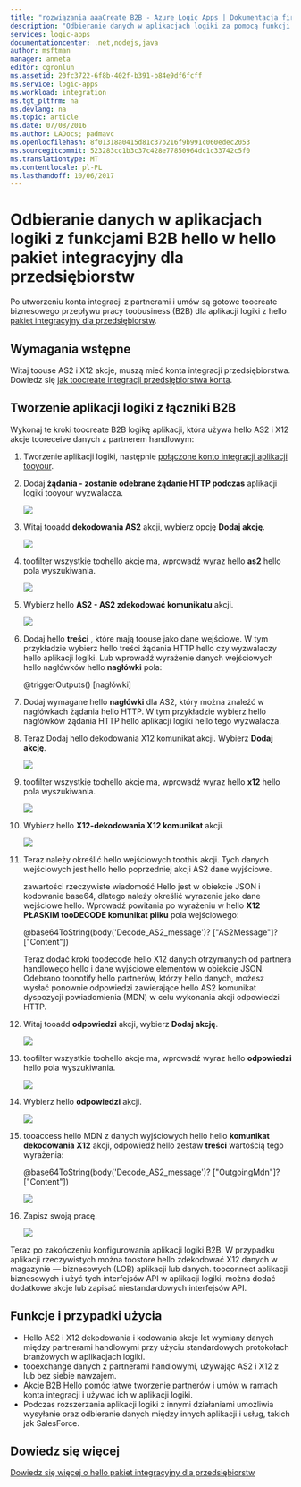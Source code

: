 ```yaml
---
title: "rozwiązania aaaCreate B2B - Azure Logic Apps | Dokumentacja firmy Microsoft"
description: "Odbieranie danych w aplikacjach logiki za pomocą funkcji hello B2B w hello pakiet integracyjny dla przedsiębiorstw"
services: logic-apps
documentationcenter: .net,nodejs,java
author: msftman
manager: anneta
editor: cgronlun
ms.assetid: 20fc3722-6f8b-402f-b391-b84e9df6fcff
ms.service: logic-apps
ms.workload: integration
ms.tgt_pltfrm: na
ms.devlang: na
ms.topic: article
ms.date: 07/08/2016
ms.author: LADocs; padmavc
ms.openlocfilehash: 8f01318a0415d81c37b216f9b991c060edec2053
ms.sourcegitcommit: 523283cc1b3c37c428e77850964dc1c33742c5f0
ms.translationtype: MT
ms.contentlocale: pl-PL
ms.lasthandoff: 10/06/2017
---
```

# <a name="receive-data-in-logic-apps-with-hello-b2b-features-in-hello-enterprise-integration-pack"></a>Odbieranie danych w aplikacjach logiki z funkcjami B2B hello w hello pakiet integracyjny dla przedsiębiorstw

Po utworzeniu konta integracji z partnerami i umów są gotowe toocreate biznesowego przepływu pracy toobusiness (B2B) dla aplikacji logiki z hello [pakiet integracyjny dla przedsiębiorstw](logic-apps-enterprise-integration-overview.md).

## <a name="prerequisites"></a>Wymagania wstępne

Witaj toouse AS2 i X12 akcje, muszą mieć konta integracji przedsiębiorstwa. Dowiedz się [jak toocreate integracji przedsiębiorstwa konta](../logic-apps/logic-apps-enterprise-integration-accounts.md).

## <a name="create-a-logic-app-with-b2b-connectors"></a>Tworzenie aplikacji logiki z łączniki B2B

Wykonaj te kroki toocreate B2B logikę aplikacji, która używa hello AS2 i X12 akcje tooreceive danych z partnerem handlowym:

1. Tworzenie aplikacji logiki, następnie [połączone konto integracji aplikacji tooyour](../logic-apps/logic-apps-enterprise-integration-accounts.md).

2. Dodaj **żądania - zostanie odebrane żądanie HTTP podczas** aplikacji logiki tooyour wyzwalacza.

    ![](./media/logic-apps-enterprise-integration-b2b/flatfile-1.png)

3. Witaj tooadd **dekodowania AS2** akcji, wybierz opcję **Dodaj akcję**.

    ![](./media/logic-apps-enterprise-integration-b2b/transform-2.png)

4. toofilter wszystkie toohello akcje ma, wprowadź wyraz hello **as2** hello pola wyszukiwania.

    ![](./media/logic-apps-enterprise-integration-b2b/b2b-5.png)

5. Wybierz hello **AS2 - AS2 zdekodować komunikatu** akcji.

    ![](./media/logic-apps-enterprise-integration-b2b/b2b-6.png)

6. Dodaj hello **treści** , które mają toouse jako dane wejściowe. W tym przykładzie wybierz hello treści żądania HTTP hello czy wyzwalaczy hello aplikacji logiki. Lub wprowadź wyrażenie danych wejściowych hello nagłówków hello **nagłówki** pola:

    @triggerOutputs() [nagłówki]

7. Dodaj wymagane hello **nagłówki** dla AS2, który można znaleźć w nagłówkach żądania hello HTTP. W tym przykładzie wybierz hello nagłówków żądania HTTP hello aplikacji logiki hello tego wyzwalacza.

8. Teraz Dodaj hello dekodowania X12 komunikat akcji. Wybierz **Dodaj akcję**.

    ![](./media/logic-apps-enterprise-integration-b2b/b2b-9.png)

9. toofilter wszystkie toohello akcje ma, wprowadź wyraz hello **x12** hello pola wyszukiwania.

    ![](./media/logic-apps-enterprise-integration-b2b/b2b-10.png)

10. Wybierz hello **X12-dekodowania X12 komunikat** akcji.

    ![](./media/logic-apps-enterprise-integration-b2b/b2b-as2message.png)

11. Teraz należy określić hello wejściowych toothis akcji. Tych danych wejściowych jest hello hello poprzedniej akcji AS2 dane wyjściowe.

    zawartości rzeczywiste wiadomość Hello jest w obiekcie JSON i kodowanie base64, dlatego należy określić wyrażenie jako dane wejściowe hello. 
    Wprowadź powitania po wyrażeniu w hello **X12 PŁASKIM tooDECODE komunikat pliku** pola wejściowego:
    
    @base64ToString(body('Decode_AS2_message')? ["AS2Message"]? ["Content"])

    Teraz dodać kroki toodecode hello X12 danych otrzymanych od partnera handlowego hello i dane wyjściowe elementów w obiekcie JSON. 
    Odebrano toonotify hello partnerów, którzy hello danych, możesz wysłać ponownie odpowiedzi zawierające hello AS2 komunikat dyspozycji powiadomienia (MDN) w celu wykonania akcji odpowiedzi HTTP.

12. Witaj tooadd **odpowiedzi** akcji, wybierz **Dodaj akcję**.

    ![](./media/logic-apps-enterprise-integration-b2b/b2b-14.png)

13. toofilter wszystkie toohello akcje ma, wprowadź wyraz hello **odpowiedzi** hello pola wyszukiwania.

    ![](./media/logic-apps-enterprise-integration-b2b/b2b-15.png)

14. Wybierz hello **odpowiedzi** akcji.

    ![](./media/logic-apps-enterprise-integration-b2b/b2b-16.png)

15. tooaccess hello MDN z danych wyjściowych hello hello **komunikat dekodowania X12** akcji, odpowiedź hello zestaw **treści** wartością tego wyrażenia:

    @base64ToString(body('Decode_AS2_message')? ["OutgoingMdn"]? ["Content"])

    ![](./media/logic-apps-enterprise-integration-b2b/b2b-17.png)  

16. Zapisz swoją pracę.

    ![](./media/logic-apps-enterprise-integration-b2b/transform-5.png)  

Teraz po zakończeniu konfigurowania aplikacji logiki B2B. W przypadku aplikacji rzeczywistych można toostore hello zdekodować X12 danych w magazynie — biznesowych (LOB) aplikacji lub danych. tooconnect aplikacji biznesowych i użyć tych interfejsów API w aplikacji logiki, można dodać dodatkowe akcje lub zapisać niestandardowych interfejsów API.

## <a name="features-and-use-cases"></a>Funkcje i przypadki użycia

* Hello AS2 i X12 dekodowania i kodowania akcje let wymiany danych między partnerami handlowymi przy użyciu standardowych protokołach branżowych w aplikacjach logiki.
* tooexchange danych z partnerami handlowymi, używając AS2 i X12 z lub bez siebie nawzajem.
* Akcje B2B Hello pomóc łatwe tworzenie partnerów i umów w ramach konta integracji i używać ich w aplikacji logiki.
* Podczas rozszerzania aplikacji logiki z innymi działaniami umożliwia wysyłanie oraz odbieranie danych między innych aplikacji i usług, takich jak SalesForce.

## <a name="learn-more"></a>Dowiedz się więcej
[Dowiedz się więcej o hello pakiet integracyjny dla przedsiębiorstw](logic-apps-enterprise-integration-overview.md)
